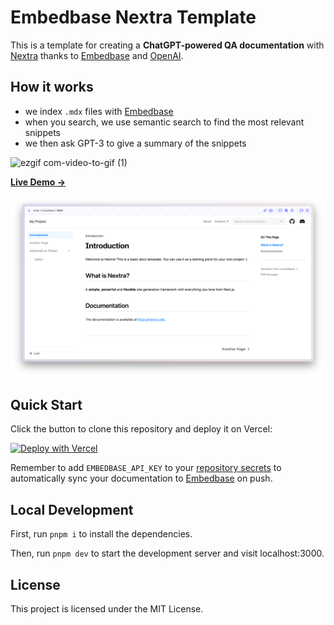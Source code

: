 # Embedbase Nextra Template

This is a template for creating a **ChatGPT-powered QA documentation** with [Nextra](https://nextra.site)  thanks to [Embedbase](https://embedbase.xyz) and [OpenAI](https://openai.com).


## How it works

* we index `.mdx` files with [Embedbase](https://github.com/another-ai/embedbase)
* when you search, we use semantic search to find the most relevant snippets
* we then ask GPT-3 to give a summary of the snippets


![ezgif com-video-to-gif (1)](https://user-images.githubusercontent.com/11430621/220747631-f69cf532-e464-4ec1-ac04-75018f77d561.gif)


[**Live Demo →**](https://embedbase-nextra-docs-template.vercel.app/)

[![](.github/screenshot.png)](https://embedbase-nextra-docs-template.vercel.app/)

## Quick Start

Click the button to clone this repository and deploy it on Vercel:

[![Deploy with Vercel](https://vercel.com/button)](https://vercel.com/new/clone?repository-url=https%3A%2F%2Fgithub.com%2Fanother-ai%2Fembedbase-nextra-docs-template&env=EMBEDBASE_API_KEY,OPENAI_API_KEY&envDescription=Get%20your%20API%20key%20on%20Embedbase%20website%20at%20https%3A%2F%2Fapp.embedbase.xyz%20and%20your%20OpenAI%20key%20at%20https%3A%2F%2Fplatform.openai.com%2Faccount%2Fapi-keys)

Remember to add `EMBEDBASE_API_KEY` to your [repository secrets](https://docs.github.com/en/rest/actions/secrets) to automatically sync your documentation to [Embedbase](https://embedbase.xyz) on push.

## Local Development

First, run `pnpm i` to install the dependencies.

Then, run `pnpm dev` to start the development server and visit localhost:3000.

## License

This project is licensed under the MIT License.
